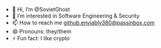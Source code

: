 - 👋 Hi, I’m @SovietGhost
- 👀 I’m interested in Software Engineering & Security 
- 📫 How to reach me <a href="mailto:github.enviably380@passinbox.com">github.enviably380@passinbox.com</a>
- 😄 Pronouns: they/them
- ⚡ Fun fact: I like crypto 

<!---
SovietGhost/SovietGhost is a ✨ special ✨ repository because its `README.md` (this file) appears on your GitHub profile.
You can click the Preview link to take a look at your changes.
--->
